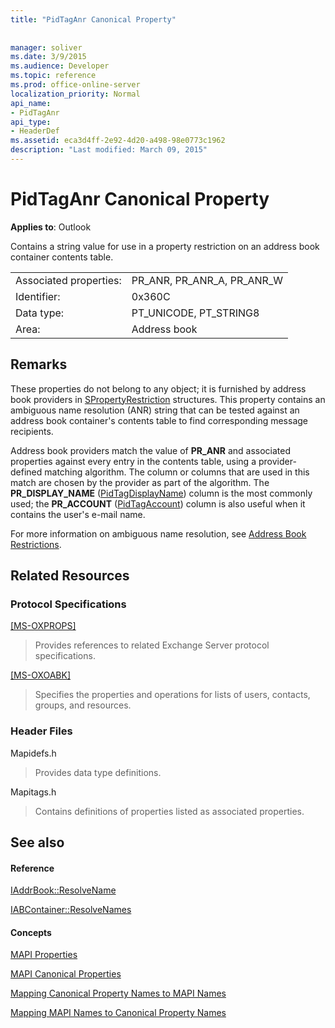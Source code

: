 ```yaml
---
title: "PidTagAnr Canonical Property"
 
 
manager: soliver
ms.date: 3/9/2015
ms.audience: Developer
ms.topic: reference
ms.prod: office-online-server
localization_priority: Normal
api_name:
- PidTagAnr
api_type:
- HeaderDef
ms.assetid: eca3d4ff-2e92-4d20-a498-98e0773c1962
description: "Last modified: March 09, 2015"
---
```


# PidTagAnr Canonical Property

  
  
**Applies to**: Outlook 
  
Contains a string value for use in a property restriction on an address book container contents table. 
  
|||
|:-----|:-----|
|Associated properties:  <br/> |PR_ANR, PR_ANR_A, PR_ANR_W  <br/> |
|Identifier:  <br/> |0x360C  <br/> |
|Data type:  <br/> |PT_UNICODE, PT_STRING8  <br/> |
|Area:  <br/> |Address book  <br/> |
   
## Remarks

These properties do not belong to any object; it is furnished by address book providers in [SPropertyRestriction](spropertyrestriction.md) structures. This property contains an ambiguous name resolution (ANR) string that can be tested against an address book container's contents table to find corresponding message recipients. 
  
Address book providers match the value of **PR_ANR** and associated properties against every entry in the contents table, using a provider-defined matching algorithm. The column or columns that are used in this match are chosen by the provider as part of the algorithm. The **PR_DISPLAY_NAME** ([PidTagDisplayName](pidtagdisplayname-canonical-property.md)) column is the most commonly used; the **PR_ACCOUNT** ([PidTagAccount](pidtagaccount-canonical-property.md)) column is also useful when it contains the user's e-mail name. 
  
For more information on ambiguous name resolution, see [Address Book Restrictions](address-book-restrictions.md). 
  
## Related Resources

### Protocol Specifications

[[MS-OXPROPS]](http://msdn.microsoft.com/library/f6ab1613-aefe-447d-a49c-18217230b148%28Office.15%29.aspx)
  
> Provides references to related Exchange Server protocol specifications.
    
[[MS-OXOABK]](http://msdn.microsoft.com/library/f4cf9b4c-9232-4506-9e71-2270de217614%28Office.15%29.aspx)
  
> Specifies the properties and operations for lists of users, contacts, groups, and resources.
    
### Header Files

Mapidefs.h
  
> Provides data type definitions.
    
Mapitags.h
  
> Contains definitions of properties listed as associated properties.
    
## See also

#### Reference

[IAddrBook::ResolveName](iaddrbook-resolvename.md)
  
[IABContainer::ResolveNames](iabcontainer-resolvenames.md)
#### Concepts

[MAPI Properties](mapi-properties.md)
  
[MAPI Canonical Properties](mapi-canonical-properties.md)
  
[Mapping Canonical Property Names to MAPI Names](mapping-canonical-property-names-to-mapi-names.md)
  
[Mapping MAPI Names to Canonical Property Names](mapping-mapi-names-to-canonical-property-names.md)

